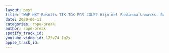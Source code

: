 ```yaml
---
layout: post
title: "WWE NXT Results TIK TOK FOR COLE? Hijo del Fantasma Unmasks. Balor wants Keith Lee. Ciampa leaves"
date: 2020-06-11
categories: rope-break
author: rope-break
spotify_track_id: 
youtube_video_id: l25v74_1g2s
apple_track_id: 
---
```

